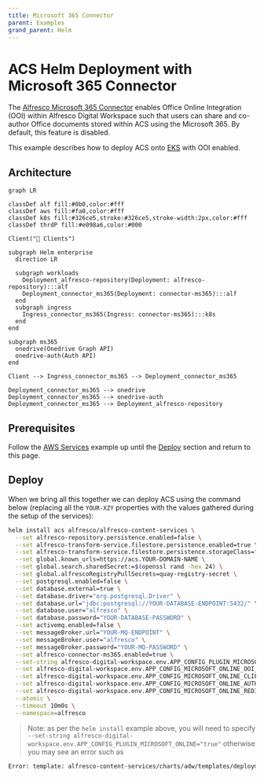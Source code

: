 ```yaml
---
title: Microsoft 365 Connector
parent: Examples
grand_parent: Helm
---
```


# ACS Helm Deployment with Microsoft 365 Connector

The [Alfresco Microsoft 365
Connector](https://docs.alfresco.com/officeonline/concepts/office-online-intro.html)
enables Office Online Integration (OOI) within Alfresco Digital Workspace such
that users can share and co-author Office documents stored within ACS using the
Microsoft 365. By default, this feature is disabled.

This example describes how to deploy ACS onto [EKS](https://aws.amazon.com/eks)
with OOI enabled.

## Architecture

```mermaid
graph LR

classDef alf fill:#0b0,color:#fff
classDef aws fill:#fa0,color:#fff
classDef k8s fill:#326ce5,stroke:#326ce5,stroke-width:2px,color:#fff
classDef thrdP fill:#e098a6,color:#000

Client("👥 Clients")

subgraph Helm enterprise
  direction LR

  subgraph workloads
    Deployment_alfresco-repository(Deployment: alfresco-repository):::alf
    Deployment_connector_ms365(Deployment: connector-ms365):::alf
  end
  subgraph ingress
    Ingress_connector_ms365(Ingress: connector-ms365):::k8s
  end
end

subgraph ms365
  onedrive(Onedrive Graph API)
  onedrive-auth(Auth API)
end

Client --> Ingress_connector_ms365 --> Deployment_connector_ms365

Deployment_connector_ms365 --> onedrive
Deployment_connector_ms365 --> onedrive-auth
Deployment_connector_ms365 --> Deployment_alfresco-repository
```

## Prerequisites

Follow the [AWS Services](with-aws-services.md) example up until the
[Deploy](with-aws-services.md#deploy) section and return to this page.

## Deploy

When we bring all this together we can deploy ACS using the command below
(replacing all the `YOUR-XZY` properties with the values gathered during the
setup of the services):

```bash
helm install acs alfresco/alfresco-content-services \
  --set alfresco-repository.persistence.enabled=false \
  --set alfresco-transform-service.filestore.persistence.enabled=true \
  --set alfresco-transform-service.filestore.persistence.storageClass="nfs-client" \
  --set global.known_urls=https://acs.YOUR-DOMAIN-NAME \
  --set global.search.sharedSecret:=$(openssl rand -hex 24) \
  --set global.alfrescoRegistryPullSecrets=quay-registry-secret \
  --set postgresql.enabled=false \
  --set database.external=true \
  --set database.driver="org.postgresql.Driver" \
  --set database.url="jdbc:postgresql://YOUR-DATABASE-ENDPOINT:5432/" \
  --set database.user="alfresco" \
  --set database.password="YOUR-DATABASE-PASSWORD" \
  --set activemq.enabled=false \
  --set messageBroker.url="YOUR-MQ-ENDPOINT" \
  --set messageBroker.user="alfresco" \
  --set messageBroker.password="YOUR-MQ-PASSWORD" \
  --set alfresco-connector-ms365.enabled=true \
  --set-string alfresco-digital-workspace.env.APP_CONFIG_PLUGIN_MICROSOFT_ONLINE="true" \
  --set alfresco-digital-workspace.env.APP_CONFIG_MICROSOFT_ONLINE_OOI_URL="https://YOUR-EXTERNAL-HOST/ooi-service/api/-default-/private/office-integration/versions/1/edit-sessions/" \
  --set alfresco-digital-workspace.env.APP_CONFIG_MICROSOFT_ONLINE_CLIENTID="YOUR-ADW-MS-ONLINE-CLIENT-ID" \
  --set alfresco-digital-workspace.env.APP_CONFIG_MICROSOFT_ONLINE_AUTHORITY="https://login.microsoftonline.com/ADW-MS-ONLINE-TENANT-ID" \
  --set alfresco-digital-workspace.env.APP_CONFIG_MICROSOFT_ONLINE_REDIRECT="https://YOUR-EXTERNAL-HOST" \
  --atomic \
  --timeout 10m0s \
  --namespace=alfresco
```

> Note: as per the `helm install` example above, you will need to specify
> `--set-string alfresco-digital-workspace.env.APP_CONFIG_PLUGIN_MICROSOFT_ONLINE="true"`
> otherwise you may see an error such as

```sh
Error: template: alfresco-content-services/charts/adw/templates/deployment.yaml:48:28: executing "alfresco-content-services/charts/adw/templates/deployment.yaml" at <$val>: wrong type for value; expected string; got bool
```
